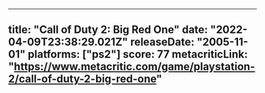 
---
title: "Call of Duty 2: Big Red One"
date: "2022-04-09T23:38:29.021Z"
releaseDate: "2005-11-01"
platforms: ["ps2"]
score: 77
metacriticLink: "https://www.metacritic.com/game/playstation-2/call-of-duty-2-big-red-one"
---
